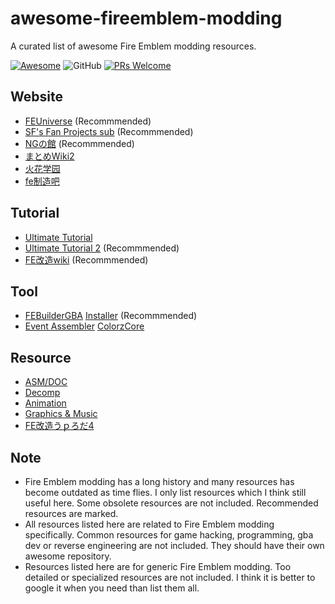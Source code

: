 # awesome-fireemblem-modding
A curated list of awesome Fire Emblem modding resources.

[![Awesome](https://cdn.rawgit.com/sindresorhus/awesome/d7305f38d29fed78fa85652e3a63e154dd8e8829/media/badge.svg)](https://github.com/sindresorhus/awesome) ![GitHub](https://img.shields.io/github/license/laqieer/awesome-fireemblem-modding) [![PRs Welcome](https://img.shields.io/badge/PRs-welcome-brightgreen.svg?style=flat-square)](http://makeapullrequest.com)

## Website
- [FEUniverse](https://feuniverse.us/) (Recommmended)
- [SF's Fan Projects sub](https://forums.serenesforest.net/index.php?/forum/8-fan-projects/) (Recommmended)
- [NGの館](https://ngmansion.xyz/) (Recommmended)
- [まとめWiki2](https://w.atwiki.jp/fekai2/)
- [火花学园](http://bbs.fireemblem.net/thread.php?fid=12)
- [fe制造吧](https://tieba.baidu.com/f?ie=utf-8&kw=fe%E5%88%B6%E9%80%A0)

## Tutorial
- [Ultimate Tutorial](http://www.feshrine.net/ultimatetutorial/)
- [Ultimate Tutorial 2](https://tutorial.feuniverse.us/) (Recommmended)
- [FE改造wiki](https://dw.ngmansion.xyz/doku.php?id=start) (Recommmended)

## Tool
- [FEBuilderGBA](https://github.com/FEBuilderGBA/FEBuilderGBA) [Installer](https://github.com/FEBuilderGBA/FEBuilderGBA_Installer) (Recommmended)
- [Event Assembler](https://github.com/FireEmblemUniverse/Event-Assembler) [ColorzCore](https://github.com/laqieer/ColorzCore)

## Resource
- [ASM/DOC](https://www.dropbox.com/sh/zymc1h221nnxpm9/AAAruCnsQf574gY_Yi7s1KP0a?dl=0)
- [Decomp](https://github.com/FireEmblemUniverse/fireemblem8u)
- [Animation](https://emblem-anims.herokuapp.com/)
- [Graphics & Music](https://drive.google.com/drive/folders/1jiiTpNXgAlr4lZBh8d-nJFdO-Jus5VXV)
- [FE改造うｐろだ4](https://ux.getuploader.com/FE4/)

## Note
- Fire Emblem modding has a long history and many resources has become outdated as time flies. I only list resources which I think still useful here. Some obsolete resources are not included. Recommended resources are marked.
- All resources listed here are related to Fire Emblem modding specifically. Common resources for game hacking, programming, gba dev or reverse engineering are not included. They should have their own awesome repository.
- Resources listed here are for generic Fire Emblem modding. Too detailed or specialized resources are not included. I think it is better to google it when you need than list them all.
